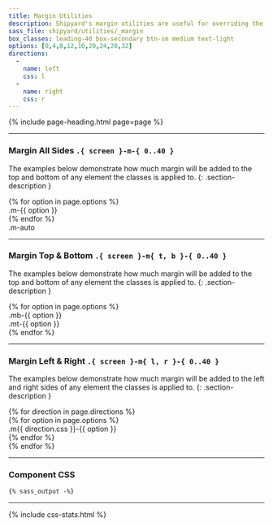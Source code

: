 ```yaml
---
title: Margin Utilities
description: Shipyard's margin utilities are useful for overriding the default margin in any component, and can be extremely useful in a wide array of situations.
sass_file: shipyard/utilities/_margin
box_classes: leading-40 box-secondary btn-sm medium text-light
options: [0,4,8,12,16,20,24,28,32]
directions:
  -
    name: left
    css: l
  -
    name: right
    css: r
---
```


{% include page-heading.html page=page %}

---

### Margin All Sides `.{ screen }-m-{ 0..40 }`
The examples below demonstrate how much margin will be added to the top and bottom of any element the classes is applied to.
{: .section-description }

<div class="col-container">
  <div class="col">
    <div class="align-center">
      {% for option in page.options %}
        <div class="{{ page.box_classes }} m-{{ option }}">.m-{{ option }}</div>
      {% endfor %}
      <div class="{{ page.box_classes }} col-55 sm:col-75 md:col-85 m-auto">.m-auto</div>
    </div>
  </div>
</div>

---

### Margin Top & Bottom `.{ screen }-m{ t, b }-{ 0..40 }`
The examples below demonstrate how much margin will be added to the top and bottom of any element the classes is applied to.
{: .section-description }

<div class="col-container">
  {% for option in page.options %}
    <div class="col align-center">
      <div class="{{ page.box_classes }} mb-{{ option }}">.mb-{{ option }}</div>
      <div class="{{ page.box_classes }} mt-{{ option }}">.mt-{{ option }}</div>
    </div>
  {% endfor %}
</div>

---

### Margin Left & Right `.{ screen }-m{ l, r }-{ 0..40 }`
The examples below demonstrate how much margin will be added to the left and right sides of any element the classes is applied to.
{: .section-description }

<div class="col-container">
  {% for direction in page.directions %}
    <div class="col">
      <div class="align-{{ direction.name }}">
        {% for option in page.options %}
          <div class="{{ page.box_classes }} m{{ direction.css }}-{{ option }} mb-16">.m{{ direction.css }}-{{ option }}</div>
        {% endfor %}
      </div>
    </div>
  {% endfor %}
</div>

---

### Component CSS
```css
{% sass_output -%}
```

---

{% include css-stats.html %}
